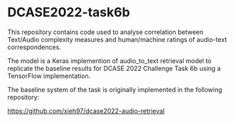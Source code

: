# DCASE2022-task6b

This repository contains code used to analyse correlation between Text/Audio complexity measures and human/machine ratings of audio-text correspondences.

The model is a Keras implemention of audio_to_text retrieval model to replicate the baseline results for DCASE 2022 Challenge Task 6b using a TensorFlow implementation.

The baseline system of the task is originally implemented in the following repository: 

https://github.com/xieh97/dcase2022-audio-retrieval
